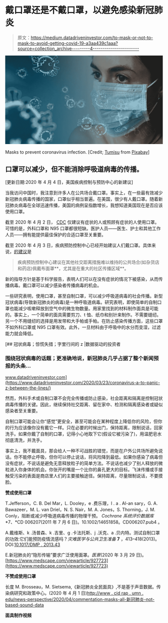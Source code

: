 # 戴口罩还是不戴口罩，以避免感染新冠肺炎

> 原文：<https://medium.datadriveninvestor.com/to-mask-or-not-to-mask-to-avoid-getting-covid-19-a3aa439c1aaa?source=collection_archive---------4----------------------->

![](img/864e81be8f7ab9fbfc56edd07ef3848e.png)

Masks to prevent coronavirus infection. [Credit; [Tumisu](https://pixabay.com/users/Tumisu-148124/?utm_source=link-attribution&utm_medium=referral&utm_campaign=image&utm_content=4914026) from [Pixabay](https://pixabay.com/?utm_source=link-attribution&utm_medium=referral&utm_campaign=image&utm_content=4914026)]

## 口罩可以减少，但不能消除呼吸道病毒的传播。

[更新日期:2020 年 4 月 4 日，美国疾病控制与预防中心的新建议]

当我访问中国时，我注意到许多人在公共场合戴口罩。事实上，在一些最有效减少新冠肺炎病毒传播的国家，口罩似乎相当普遍。在美国，很少有人戴口罩。随着新冠肺炎病毒在全球迅速传播，美国的病例呈指数增长，我想知道美国现在是否应该使用口罩。

截至 2020 年 4 月 2 日， [CDC](https://www.cdc.gov/coronavirus/2019-ncov/prevent-getting-sick/prevention.html) 仅建议有症状的人或照顾有症状的人使用口罩。可惜的是，外科口罩和 N95 口罩都很短缺。医护人员——医生、护士和其他工作人员——拥有能提供最佳保护的合适口罩至关重要。

截至 2020 年 4 月 3 日，疾病预防控制中心已经开始建议人们戴口罩。具体来说，[的建议](https://www.cdc.gov/coronavirus/2019-ncov/prevent-getting-sick/cloth-face-cover.html)是

> 疾病预防控制中心建议在其他社交距离措施难以维持的公共场合(如杂货店和药店)佩戴布面罩**，尤其是在重大的社区传播区域**。

新的指导方针是基于科学报告，表明人们可以在没有症状的情况下被感染，从而传播病毒。戴口罩可以减少感染者传播病毒的机会。

一些研究表明，使用口罩，甚至自制口罩，可以减少呼吸道病毒的社会传播。新型冠状病毒(导致新冠肺炎的病毒)是一种呼吸道病毒。研究表明，即使简单的自制口罩也能减少咳嗽释放到空气中的微生物数量。用家里找到的材料制作面具是可能的。事实上，一个简单的面具需要剪刀、t 恤、纸巾和别针来制作。不需要缝纫。另一个不用缝纫的选择是用发带和大手帕或手帕。在防止感染传播方面，这些口罩不如外科口罩或 N95 口罩有效。此外，一旦材料由于呼吸中的水分而变湿，过滤能力就会降低。

[](https://www.datadriveninvestor.com/2020/03/23/coronavirus-a-to-panic-z-between-the-lines/) [## 冠状病毒；惊慌失措；字里行间的 z |数据驱动的投资者

### 围绕冠状病毒的话题；更准确地说，新冠肺炎几乎占据了整个新闻预报的头条…

www.datadriveninvestor.com](https://www.datadriveninvestor.com/2020/03/23/coronavirus-a-to-panic-z-between-the-lines/) 

然而，外科手术或自制口罩不会完全传播或防止感染，社会距离和隔离是控制冠状病毒传播的关键。因此，继续保持社交距离、留在家中、检测和隔离感染者或疑似感染者至关重要。

自制口罩可能会让你“感觉”更安全，甚至可能会在某种程度上降低你的风险，但你的行为应该像你没有戴它一样。只在必要的时候出门，保持距离，限制说话，回家洗手。如果你戴了自制的口罩，记得小心地取下它(假设它被污染了)，用温肥皂水彻底清洗，并洗手。

事实上，我不戴面具，那会给人一种不可战胜的错觉，而是在户外公共场所避免说话。你不能停止呼吸，但你可以停止说话，将风险降到最低。如果你感染了病毒但没有症状，不说话是避免无意释放粒子的简单方法。不说话也减少了别人释放的微粒进入你身体的机会。你张开的嘴是一个比你的鼻孔更大的目标。飞沫传播或手接触受污染的表面是商店里人们的主要接触途径。保持距离，尽量限制说话，不要摸脸。

**赞成使用口罩**

T.Jefferson，C. B. Del Mar，L. Dooley，e .费乐理，l . a . Al-an sary，G. A. Bawazeer，M. L. van Driel，N. S. Nair，M. A. Jones，S. Thorning，J. M. Conly，阻断或减少呼吸道病毒传播的物理干预。 *Cochrane 系统评价数据库* *7、*CD 006207(2011 年 7 月 6 日)。10.1002/14651858。CD006207.pub4 。

A.戴维斯、k .汤普森、k .吉里、g .卡法托斯、j .沃克、a .贝内特。测试自制口罩的功效:它们能预防疫情流感吗？*灾难医学与公共卫生准备* **7** ，413–418(2013)。DOI:[10.1017/DMP . 2013.43](https://doi.org/10.1017/dmp.2013.43)

E.新冠肺炎的“隐形传输”要求广泛使用面罩。*医景*(2020 年 3 月 29 日)。[https://www.medscape.com/viewarticle/927723](https://www.medscape.com/viewarticle/927723)

**不赞成使用口罩**

长度 M. Brosseau，M. Sietsema,《新冠肺炎全民面具》,不是基于声音数据。传染病研究和政策中心。(2020 年 4 月 1 日)[http://www . cid rap . umn . edu/news-perspective/2020/04/commentation-masks-all-新冠肺炎-not-based-sound-data](http://www.cidrap.umn.edu/news-perspective/2020/04/commentary-masks-all-covid-19-not-based-sound-data)

**面具制作视频**
